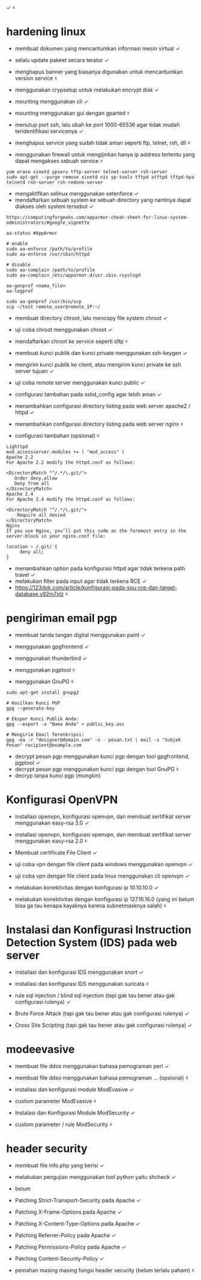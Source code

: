 ✓
☓

# hardening linux
- membuat dokumen yang mencantumkan informasi mesin virtual ✓
- selalu update pakeet secara teratur ✓
- menghapus banner yang biasanya digunakan untuk mencantumkan version service ☓

- menggunakan crypsetup untuk melakukan encrypt disk ✓
- mounting menggunakan cli ✓
- mounting menggunakan gui dengan gparted ☓

- menutup port ssh, lalu ubah ke port 1000-65536 agar tidak mudah teridentifikasi servicenya ✓
- menghapus service yang sudah tidak aman seperti ftp, telnet, rsh, dll ☓
- menggunakan firewall untuk mengijinkan hanya ip address tertentu yang dapat mengakses sebuah service ☓

```
yum erase xinetd ypserv tftp-server telnet-server rsh-server
sudo apt-get --purge remove xinetd nis yp-tools tftpd atftpd tftpd-hpa telnetd rsh-server rsh-redone-server
```

- mengaktifkan selinux menggunakan setenforce ✓
- mendaftarkan sebuah system ke sebuah directory yang nantinya dapat diakses oleh system tersebut ✓

```
https://computingforgeeks.com/apparmor-cheat-sheet-for-linux-system-administrators/#google_vignette

aa-status #AppArmor

# enable
sudo aa-enforce /path/to/profile
sudo aa-enforce /usr/sbin/httpd

# disable
sudo aa-complain /path/to/profile
sudo aa-complain /etc/apparmor.d/usr.sbin.rsyslogd

aa-genprof <nama_file>
aa-logprof

sudo aa-genprof /usr/bin/scp
scp ~/test remote_user@remote_IP:~/
```

- membuat directory chroot, lalu mencopy file system chroot ✓
- uji coba chroot menggunakan chroot ✓
- mendaftarkan chroot ke service seperti sftp ☓

- membuat kunci publik dan kunci private menggunakan ssh-keygen ✓
- mengirim kunci publik ke client, atau mengirim kunci private ke ssh server tujuan ✓
- uji coba remote server menggunakan kunci public ✓
- configurasi tambahan pada sshd_config agar lebih aman ✓

- menambahkan configurasi directory listing pada web server apache2 / httpd ✓
- menambahkan configurasi directory listing pada web server nginx ☓
- configurasi tambahan (opsional) ☓

```
Lighttpd
mod_accessserver.modules += ( "mod_access" )
Apache 2.2
For Apache 2.2 modify the httpd.conf as follows:

<DirectoryMatch "^/.*/\.git/">
   Order deny,allow
   Deny from all
</DirectoryMatch>
Apache 2.4
For Apache 2.4 modify the httpd.conf as follows:

<DirectoryMatch "^/.*/\.git/">
    Require all denied
</DirectoryMatch>
Nginx
If you use Nginx, you’ll put this code as the foremost entry in the server-block in your nginx.conf file:

location ~ /.git/ {
     deny all;
}
```

- menambahkan option pada konfigurasi httpd agar tidak terkena path travel ✓
- melakukan filter pada input agar tidak terkena RCE ✓
- https://123dok.com/article/konfigurasi-pada-sou-rce-dan-target-database.y92m7xlz ☓

# pengiriman email pgp
- membuat tanda tangan digital menggunakan paint ✓

- menggunakan gpgfrontend ✓
- menggunakan thunderbird ✓
- menggunakan pgptool ☓
- menggunakan GnuPG ☓

```
sudo apt-get install gnupg2

# Hasilkan Kunci PGP
gpg --generate-key

# Ekspor Kunci Publik Anda:
gpg --export -a "Nama Anda" > public_key.asc

# Mengirim Email Terenkripsi:
gpg -ea -r "designer@domain.com" -o - pesan.txt | mail -s "Subjek Pesan" recipient@example.com
```

- decrypt pesan pgp menggunakan kunci pgp dengan tool gpgfrontend, pgptool ✓
- decrypt pesan pgp menggunakan kunci pgp dengan tool GnuPG ☓
- decryp tanpa kunci pgp (mungkin)

# Konfigurasi OpenVPN
- installasi openvpn, konfigurasi openvpn, dan membuat sertifikat server menggunakan easy-rsa 3.0 ✓
- installasi openvpn, konfigurasi openvpn, dan membuat sertifikat server menggunakan easy-rsa 2.0 ☓

- Membuat certificate File Client ✓

- uji coba vpn dengan file client pada windows menggunakan openvpn ✓
- uji coba vpn dengan file client pada linux menggunakan cli openvpn ✓

- melakukan konektivitas dengan konfigurasi ip 10.10.10.0 ✓
- melakukan konektivitas dengan konfigurasi ip 127.16.16.0 (yang ini belum bisa ga tau kenapa kayaknya karena subnetmasknya salah) ☓

# Instalasi dan Konfigurasi Instruction Detection System (IDS) pada web server
- installasi dan konfigurasi IDS menggunakan snort ✓
- installasi dan konfigurasi IDS menggunakan suricata ☓

- rule sql injection / blind sql injection (tapi gak tau bener atau gak configurasi rulenya) ✓
- Brute Force Attack (tapi gak tau bener atau gak configurasi rulenya) ✓
- Cross Site Scripting (tapi gak tau bener atau gak configurasi rulenya) ✓

# modeevasive
- membuat file ddos menggunakan bahasa pemograman perl ✓
- membuat file ddso menggunakan bahasa pemograman ... (opsional) ☓

- installasi dan konfigurasi module ModEvasive ✓
- custom parameter ModEvasive ☓
- Instalasi dan Konfigurasi Module ModSecurity ✓
- custom parameter / rule ModSecurity ☓

# header security
- membuat file info.php yang berisi <?php phpinfo(); ?> ✓

- melakukan pengujian menggunakan tool python yaitu shcheck ✓

- belum

- Patching Strict-Transport-Security pada Apache ✓
- Patching X-Frame-Options pada Apache ✓
- Patching X-Content-Type-Options pada Apache ✓
- Patching Referrer-Policy pada Apache ✓
- Patching Permissions-Policy pada Apache ✓
- Patching Content-Security-Policy ✓
- pemahan masing masing fungsi header security (belum terlalu paham) ☓